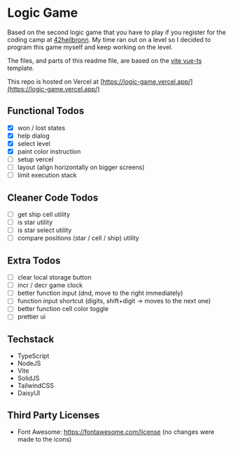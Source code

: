 # Logic Game

Based on the second logic game that you have to play if you register for the coding camp at [42heilbronn](https://www.42heilbronn.de).
My time ran out on a level so I decided to program this game myself and keep working on the level.

The files, and parts of this readme file, are based on the [vite vue-ts](https://github.com/vitejs/vite/tree/main/packages/create-vite/template-vue-ts) template.

This repo is hosted on Vercel at [https://logic-game.vercel.app/](https://logic-game.vercel.app/)

## Functional Todos
- [x] won / lost states
- [x] help dialog
- [x] select level
- [x] paint color instruction
- [ ] setup vercel
- [ ] layout (align horizontally on bigger screens)
- [ ] limit execution stack

## Cleaner Code Todos
- [ ] get ship cell utility
- [ ] is star utility
- [ ] is star select utility
- [ ] compare positions (star / cell / ship) utility

## Extra Todos
- [ ] clear local storage button
- [ ] incr / decr game clock
- [ ] better function input (dnd, move to the right immediately)
- [ ] function input shortcut (digits, shift+digit -> moves to the next one)
- [ ] better function cell color toggle
- [ ] prettier ui

## Techstack
- TypeScript
- NodeJS
- Vite
- SolidJS
- TailwindCSS
- DaisyUI

## Third Party Licenses
- Font Awesome: https://fontawesome.com/license (no changes were made to the icons)
